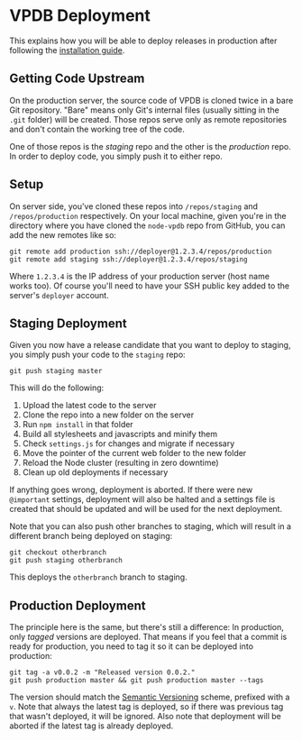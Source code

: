 # VPDB Deployment

This explains how you will be able to deploy releases in production after following the [installation guide](INSTALL.md).

## Getting Code Upstream

On the production server, the source code of VPDB is cloned twice in a bare Git repository. "Bare" means only Git's
internal files (usually sitting in the ``.git`` folder) will be created. Those repos serve only as remote repositories
and don't contain the working tree of the code.

One of those repos is the *staging* repo and the other is the *production* repo. In order to deploy code, you simply
push it to either repo.

## Setup

On server side, you've cloned these repos into ``/repos/staging`` and ``/repos/production`` respectively. On your local
machine, given you're in the directory where you have cloned the ``node-vpdb`` repo from GitHub, you can add the new
remotes like so:

	git remote add production ssh://deployer@1.2.3.4/repos/production
	git remote add staging ssh://deployer@1.2.3.4/repos/staging

Where ``1.2.3.4`` is the IP address of your production server (host name works too). Of course you'll need to have your
SSH public key added to the server's ``deployer`` account.

## Staging Deployment

Given you now have a release candidate that you want to deploy to staging, you simply push your code to the ``staging``
repo:

	git push staging master

This will do the following:

1. Upload the latest code to the server
2. Clone the repo into a new folder on the server
3. Run ``npm install`` in that folder
4. Build all stylesheets and javascripts and minify them
5. Check `settings.js` for changes and migrate if necessary
6. Move the pointer of the current web folder to the new folder
7. Reload the Node cluster (resulting in zero downtime)
8. Clean up old deployments if necessary

If anything goes wrong, deployment is aborted. If there were new `@important` settings, deployment will also be halted
and a settings file is created that should be updated and will be used for the next deployment.

Note that you can also push other branches to staging, which will result in a different branch being deployed on 
staging:

	git checkout otherbranch
	git push staging otherbranch
	
This deploys the `otherbranch` branch to staging.

## Production Deployment

The principle here is the same, but there's still a difference: In production, only *tagged* versions are deployed. That
means if you feel that a commit is ready for production, you need to tag it so it can be deployed into production:

	git tag -a v0.0.2 -m "Released version 0.0.2."
	git push production master && git push production master --tags

The version should match the [Semantic Versioning](http://semver.org/) scheme, prefixed with a ``v``. Note that always
the latest tag is deployed, so if there was previous tag that wasn't deployed, it will be ignored. Also note that
deployment will be aborted if the latest tag is already deployed.

